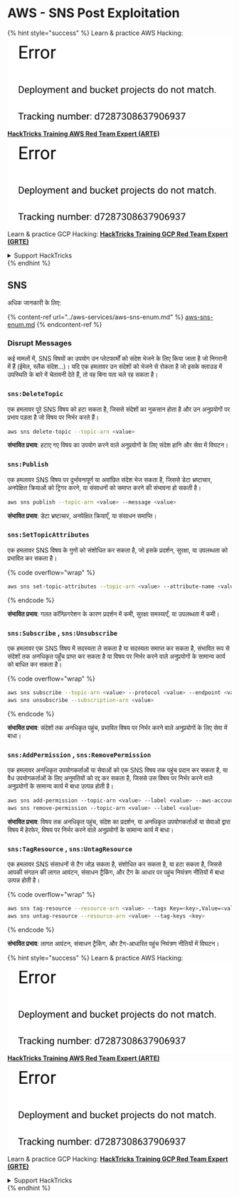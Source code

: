 # AWS - SNS Post Exploitation

{% hint style="success" %}
Learn & practice AWS Hacking:<img src="../../../.gitbook/assets/image (1) (1).png" alt="" data-size="line">[**HackTricks Training AWS Red Team Expert (ARTE)**](https://training.hacktricks.xyz/courses/arte)<img src="../../../.gitbook/assets/image (1) (1).png" alt="" data-size="line">\
Learn & practice GCP Hacking: <img src="../../../.gitbook/assets/image (2).png" alt="" data-size="line">[**HackTricks Training GCP Red Team Expert (GRTE)**<img src="../../../.gitbook/assets/image (2).png" alt="" data-size="line">](https://training.hacktricks.xyz/courses/grte)

<details>

<summary>Support HackTricks</summary>

* Check the [**subscription plans**](https://github.com/sponsors/carlospolop)!
* **Join the** 💬 [**Discord group**](https://discord.gg/hRep4RUj7f) or the [**telegram group**](https://t.me/peass) or **follow** us on **Twitter** 🐦 [**@hacktricks\_live**](https://twitter.com/hacktricks\_live)**.**
* **Share hacking tricks by submitting PRs to the** [**HackTricks**](https://github.com/carlospolop/hacktricks) and [**HackTricks Cloud**](https://github.com/carlospolop/hacktricks-cloud) github repos.

</details>
{% endhint %}

## SNS

अधिक जानकारी के लिए:

{% content-ref url="../aws-services/aws-sns-enum.md" %}
[aws-sns-enum.md](../aws-services/aws-sns-enum.md)
{% endcontent-ref %}

### Disrupt Messages

कई मामलों में, SNS विषयों का उपयोग उन प्लेटफार्मों को संदेश भेजने के लिए किया जाता है जो निगरानी में हैं (ईमेल, स्लैक संदेश...)। यदि एक हमलावर उन संदेशों को भेजने से रोकता है जो इसके क्लाउड में उपस्थिति के बारे में चेतावनी देते हैं, तो वह बिना पता चले रह सकता है।

### `sns:DeleteTopic`

एक हमलावर पूरे SNS विषय को हटा सकता है, जिससे संदेशों का नुकसान होता है और उन अनुप्रयोगों पर प्रभाव पड़ता है जो विषय पर निर्भर करते हैं।
```bash
aws sns delete-topic --topic-arn <value>
```
**संभावित प्रभाव**: हटाए गए विषय का उपयोग करने वाले अनुप्रयोगों के लिए संदेश हानि और सेवा में विघटन।

### `sns:Publish`

एक हमलावर SNS विषय पर दुर्भावनापूर्ण या अवांछित संदेश भेज सकता है, जिससे डेटा भ्रष्टाचार, अनपेक्षित क्रियाओं को ट्रिगर करने, या संसाधनों को समाप्त करने की संभावना हो सकती है।
```bash
aws sns publish --topic-arn <value> --message <value>
```
**संभावित प्रभाव**: डेटा भ्रष्टाचार, अनपेक्षित क्रियाएँ, या संसाधन समाप्ति।

### `sns:SetTopicAttributes`

एक हमलावर SNS विषय के गुणों को संशोधित कर सकता है, जो इसके प्रदर्शन, सुरक्षा, या उपलब्धता को प्रभावित कर सकता है।

{% code overflow="wrap" %}
```bash
aws sns set-topic-attributes --topic-arn <value> --attribute-name <value> --attribute-value <value>
```
{% endcode %}

**संभावित प्रभाव**: गलत कॉन्फ़िगरेशन के कारण प्रदर्शन में कमी, सुरक्षा समस्याएँ, या उपलब्धता में कमी।

### `sns:Subscribe` , `sns:Unsubscribe`

एक हमलावर एक SNS विषय में सदस्यता ले सकता है या सदस्यता समाप्त कर सकता है, संभावित रूप से संदेशों तक अनधिकृत पहुँच प्राप्त कर सकता है या विषय पर निर्भर करने वाले अनुप्रयोगों के सामान्य कार्य को बाधित कर सकता है।

{% code overflow="wrap" %}
```bash
aws sns subscribe --topic-arn <value> --protocol <value> --endpoint <value>
aws sns unsubscribe --subscription-arn <value>
```
{% endcode %}

**संभावित प्रभाव**: संदेशों तक अनधिकृत पहुंच, प्रभावित विषय पर निर्भर करने वाले अनुप्रयोगों के लिए सेवा में बाधा।

### `sns:AddPermission` , `sns:RemovePermission`

एक हमलावर अनधिकृत उपयोगकर्ताओं या सेवाओं को एक SNS विषय तक पहुंच प्रदान कर सकता है, या वैध उपयोगकर्ताओं के लिए अनुमतियों को रद्द कर सकता है, जिससे उस विषय पर निर्भर करने वाले अनुप्रयोगों के सामान्य कार्य में बाधा उत्पन्न होती है।
```css
aws sns add-permission --topic-arn <value> --label <value> --aws-account-id <value> --action-name <value>
aws sns remove-permission --topic-arn <value> --label <value>
```
**संभावित प्रभाव**: विषय तक अनधिकृत पहुंच, संदेश का प्रदर्शन, या अनधिकृत उपयोगकर्ताओं या सेवाओं द्वारा विषय में हेरफेर, विषय पर निर्भर करने वाले अनुप्रयोगों के सामान्य कार्य में बाधा।

### `sns:TagResource` , `sns:UntagResource`

एक हमलावर SNS संसाधनों से टैग जोड़ सकता है, संशोधित कर सकता है, या हटा सकता है, जिससे आपकी संगठन की लागत आवंटन, संसाधन ट्रैकिंग, और टैग के आधार पर पहुंच नियंत्रण नीतियों में बाधा उत्पन्न होती है।

{% code overflow="wrap" %}
```bash
aws sns tag-resource --resource-arn <value> --tags Key=<key>,Value=<value>
aws sns untag-resource --resource-arn <value> --tag-keys <key>
```
{% endcode %}

**संभावित प्रभाव**: लागत आवंटन, संसाधन ट्रैकिंग, और टैग-आधारित पहुंच नियंत्रण नीतियों में विघटन।

{% hint style="success" %}
Learn & practice AWS Hacking:<img src="../../../.gitbook/assets/image (1) (1).png" alt="" data-size="line">[**HackTricks Training AWS Red Team Expert (ARTE)**](https://training.hacktricks.xyz/courses/arte)<img src="../../../.gitbook/assets/image (1) (1).png" alt="" data-size="line">\
Learn & practice GCP Hacking: <img src="../../../.gitbook/assets/image (2).png" alt="" data-size="line">[**HackTricks Training GCP Red Team Expert (GRTE)**<img src="../../../.gitbook/assets/image (2).png" alt="" data-size="line">](https://training.hacktricks.xyz/courses/grte)

<details>

<summary>Support HackTricks</summary>

* Check the [**subscription plans**](https://github.com/sponsors/carlospolop)!
* **Join the** 💬 [**Discord group**](https://discord.gg/hRep4RUj7f) or the [**telegram group**](https://t.me/peass) or **follow** us on **Twitter** 🐦 [**@hacktricks\_live**](https://twitter.com/hacktricks\_live)**.**
* **Share hacking tricks by submitting PRs to the** [**HackTricks**](https://github.com/carlospolop/hacktricks) and [**HackTricks Cloud**](https://github.com/carlospolop/hacktricks-cloud) github repos.

</details>
{% endhint %}
